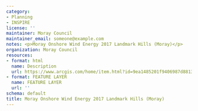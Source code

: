 ```yaml
---
category:
- Planning
- INSPIRE
license: ''
maintainer: Moray Council
maintainer_email: someone@example.com
notes: <p>Moray Onshore Wind Energy 2017 Landmark Hills (Moray)</p>
organization: Moray Council
resources:
- format: html
  name: Description
  url: https://www.arcgis.com/home/item.html?id=9ea1485201f9406987d8813481c3d651
- format: FEATURE LAYER
  name: FEATURE LAYER
  url: ''
schema: default
title: Moray Onshore Wind Energy 2017 Landmark Hills (Moray)
---
```

